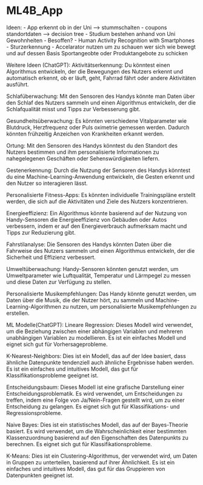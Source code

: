 # ML4B_App

Ideen:
	- App erkennt ob in der Uni --> stummschalten
	- coupons standortdaten --> decision tree
	- Studium bestehen anhand von Uni Gewohnheiten
	- Besoffen?
	- Human Activity Recognition with Smartphones
	- Sturzerkennung
	- Accelarator nutzen um zu schauen wer sich wie bewegt und auf dessen Basis Sportangeobte oder Produktangebote zu schicken 

Weitere Ideen (ChatGPT):
Aktivitätserkennung: Du könntest einen Algorithmus entwickeln, der die Bewegungen des Nutzers erkennt und automatisch erkennt, ob er läuft, geht, Fahrrad fährt oder andere Aktivitäten ausführt.

Schlafüberwachung: Mit den Sensoren des Handys könnte man Daten über den Schlaf des Nutzers sammeln und einen Algorithmus entwickeln, der die Schlafqualität misst und Tipps zur Verbesserung gibt.

Gesundheitsüberwachung: Es könnten verschiedene Vitalparameter wie Blutdruck, Herzfrequenz oder Puls oximetrie gemessen werden. Dadurch könnten frühzeitig Anzeichen von Krankheiten erkannt werden.

Ortung: Mit den Sensoren des Handys könntest du den Standort des Nutzers bestimmen und ihm personalisierte Informationen zu nahegelegenen Geschäften oder Sehenswürdigkeiten liefern.

Gestenerkennung: Durch die Nutzung der Sensoren des Handys könntest du eine Machine-Learning-Anwendung entwickeln, die Gesten erkennt und den Nutzer so interagieren lässt.

Personalisierte Fitness-Apps: Es könnten individuelle Trainingspläne erstellt werden, die sich auf die Aktivitäten und Ziele des Nutzers konzentrieren.

Energieeffizienz: Ein Algorithmus könnte basierend auf der Nutzung von Handy-Sensoren die Energieeffizienz von Gebäuden oder Autos verbessern, indem er auf den Energieverbrauch aufmerksam macht und Tipps zur Reduzierung gibt.

Fahrstilanalyse: Die Sensoren des Handys könnten Daten über die Fahrweise des Nutzers sammeln und einen Algorithmus entwickeln, der die Sicherheit und Effizienz verbessert.

Umweltüberwachung: Handy-Sensoren könnten genutzt werden, um Umweltparameter wie Luftqualität, Temperatur und Lärmpegel zu messen und diese Daten zur Verfügung zu stellen.

Personalisierte Musikempfehlungen: Das Handy könnte genutzt werden, um Daten über die Musik, die der Nutzer hört, zu sammeln und Machine-Learning-Algorithmen zu nutzen, um personalisierte Musikempfehlungen zu erstellen.


ML Modelle(ChatGPT):
Lineare Regression: Dieses Modell wird verwendet, um die Beziehung zwischen einer abhängigen Variablen und mehreren unabhängigen Variablen zu modellieren. Es ist ein einfaches Modell und eignet sich gut für Vorhersageprobleme.

K-Nearest-Neighbors: Dies ist ein Modell, das auf der Idee basiert, dass ähnliche Datenpunkte tendenziell auch ähnliche Ergebnisse haben werden. Es ist ein einfaches und intuitives Modell, das gut für Klassifikationsprobleme geeignet ist.

Entscheidungsbaum: Dieses Modell ist eine grafische Darstellung einer Entscheidungsproblematik. Es wird verwendet, um Entscheidungen zu treffen, indem eine Folge von Ja/Nein-Fragen gestellt wird, um zu einer Entscheidung zu gelangen. Es eignet sich gut für Klassifikations- und Regressionsprobleme.

Naive Bayes: Dies ist ein statistisches Modell, das auf der Bayes-Theorie basiert. Es wird verwendet, um die Wahrscheinlichkeit einer bestimmten Klassenzuordnung basierend auf den Eigenschaften des Datenpunkts zu berechnen. Es eignet sich gut für Klassifikationsprobleme.

K-Means: Dies ist ein Clustering-Algorithmus, der verwendet wird, um Daten in Gruppen zu unterteilen, basierend auf ihrer Ähnlichkeit. Es ist ein einfaches und intuitives Modell, das gut für das Gruppieren von Datenpunkten geeignet ist.

